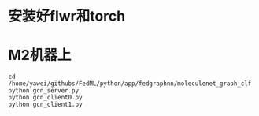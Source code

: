 # 安装好flwr和torch

# M2机器上
```shell
cd /home/yawei/githubs/FedML/python/app/fedgraphnn/moleculenet_graph_clf
python gcn_server.py
python gcn_client0.py
python gcn_client1.py
```

